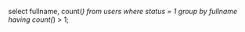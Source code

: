select 
	fullname, count(*) 
from 
	users 
where 
	status = 1 
group by 
	fullname 
having 
	count(*) > 1;